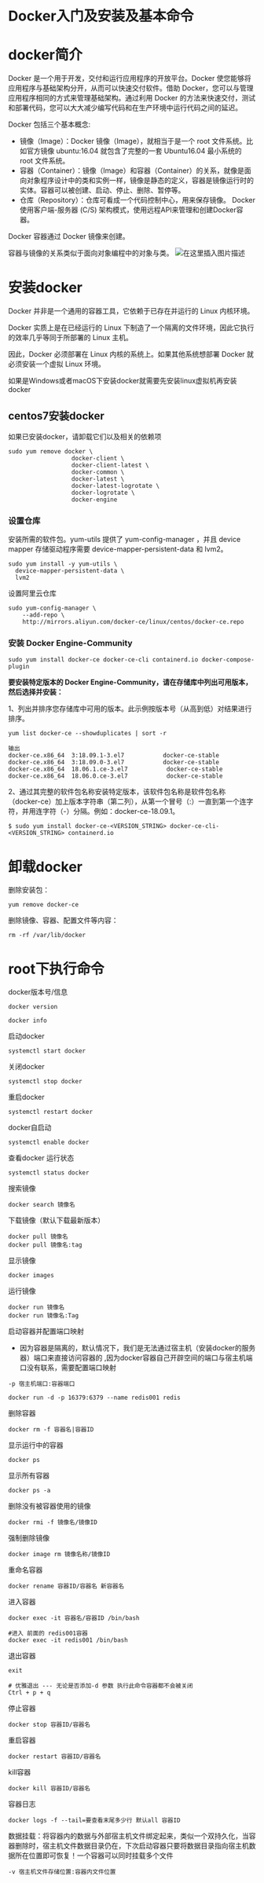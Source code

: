 # Docker入门及安装及基本命令


<!--more-->

# docker简介

Docker 是一个用于开发，交付和运行应用程序的开放平台。Docker 使您能够将应用程序与基础架构分开，从而可以快速交付软件。借助 Docker，您可以与管理应用程序相同的方式来管理基础架构。通过利用 Docker 的方法来快速交付，测试和部署代码，您可以大大减少编写代码和在生产环境中运行代码之间的延迟。

Docker 包括三个基本概念:

 - 镜像（Image）：Docker 镜像（Image），就相当于是一个 root 文件系统。比如官方镜像 ubuntu:16.04 就包含了完整的一套 Ubuntu16.04 最小系统的 root 文件系统。
 - 容器（Container）：镜像（Image）和容器（Container）的关系，就像是面向对象程序设计中的类和实例一样，镜像是静态的定义，容器是镜像运行时的实体。容器可以被创建、启动、停止、删除、暂停等。
 - 仓库（Repository）：仓库可看成一个代码控制中心，用来保存镜像。
Docker 使用客户端-服务器 (C/S) 架构模式，使用远程API来管理和创建Docker容器。

Docker 容器通过 Docker 镜像来创建。

容器与镜像的关系类似于面向对象编程中的对象与类。
![在这里插入图片描述](https://img-blog.csdnimg.cn/33d7590c97d5419690abc80e9bafeced.png)


# 安装docker

Docker 并非是一个通用的容器工具，它依赖于已存在并运行的 Linux 内核环境。

Docker 实质上是在已经运行的 Linux 下制造了一个隔离的文件环境，因此它执行的效率几乎等同于所部署的 Linux 主机。

因此，Docker 必须部署在 Linux 内核的系统上。如果其他系统想部署 Docker 就必须安装一个虚拟 Linux 环境。

如果是Windows或者macOS下安装docker就需要先安装linux虚拟机再安装docker

## centos7安装docker

如果已安装docker，请卸载它们以及相关的依赖项

```
sudo yum remove docker \
                  docker-client \
                  docker-client-latest \
                  docker-common \
                  docker-latest \
                  docker-latest-logrotate \
                  docker-logrotate \
                  docker-engine
```

### 设置仓库

安装所需的软件包。yum-utils 提供了 yum-config-manager ，并且 device mapper 存储驱动程序需要 device-mapper-persistent-data 和 lvm2。

```
sudo yum install -y yum-utils \
  device-mapper-persistent-data \
  lvm2
```

设置阿里云仓库

```
sudo yum-config-manager \
    --add-repo \
    http://mirrors.aliyun.com/docker-ce/linux/centos/docker-ce.repo
```

### 安装 Docker Engine-Community

```
sudo yum install docker-ce docker-ce-cli containerd.io docker-compose-plugin
```

**要安装特定版本的 Docker Engine-Community，请在存储库中列出可用版本，然后选择并安装：**

1、列出并排序您存储库中可用的版本。此示例按版本号（从高到低）对结果进行排序。

```
yum list docker-ce --showduplicates | sort -r
```

```
输出
docker-ce.x86_64  3:18.09.1-3.el7           docker-ce-stable
docker-ce.x86_64  3:18.09.0-3.el7           docker-ce-stable
docker-ce.x86_64  18.06.1.ce-3.el7           docker-ce-stable
docker-ce.x86_64  18.06.0.ce-3.el7           docker-ce-stable
```

2、通过其完整的软件包名称安装特定版本，该软件包名称是软件包名称（docker-ce）加上版本字符串（第二列），从第一个冒号（:）一直到第一个连字符，并用连字符（-）分隔。例如：docker-ce-18.09.1。

```
$ sudo yum install docker-ce-<VERSION_STRING> docker-ce-cli-<VERSION_STRING> containerd.io
```

# 卸载docker

删除安装包：

```
yum remove docker-ce
```

删除镜像、容器、配置文件等内容：

```
rm -rf /var/lib/docker
```

# root下执行命令

docker版本号/信息

```
docker version

docker info
```

启动docker

```
systemctl start docker
```

关闭docker

```
systemctl stop docker
```

重启docker

```
systemctl restart docker
```

docker自启动

```
systemctl enable docker
```

查看docker 运行状态

```
systemctl status docker
```

搜索镜像

```
docker search 镜像名
```

下载镜像（默认下载最新版本）

```
docker pull 镜像名
docker pull 镜像名:tag
```

显示镜像

```
docker images
```

运行镜像

```
docker run 镜像名
docker run 镜像名:Tag
```

启动容器并配置端口映射

- 因为容器是隔离的，默认情况下，我们是无法通过宿主机（安装docker的服务器）端口来直接访问容器的 ,因为docker容器自己开辟空间的端口与宿主机端口没有联系，需要配置端口映射

```
-p 宿主机端口:容器端口
```

```
docker run -d -p 16379:6379 --name redis001 redis
```

删除容器

```
docker rm -f 容器名|容器ID
```

显示运行中的容器

```
docker ps
```

显示所有容器

```
docker ps -a
```

删除没有被容器使用的镜像

```
docker rmi -f 镜像名/镜像ID
```

强制删除镜像

```
docker image rm 镜像名称/镜像ID
```

重命名容器

```
docker rename 容器ID/容器名 新容器名
```

进入容器

```
docker exec -it 容器名/容器ID /bin/bash

#进入 前面的 redis001容器   
docker exec -it redis001 /bin/bash
```

退出容器

```
exit

# 优雅退出 --- 无论是否添加-d 参数 执行此命令容器都不会被关闭
Ctrl + p + q
```

停止容器

```
docker stop 容器ID/容器名
```

重启容器

```
docker restart 容器ID/容器名
```

kill容器

```
docker kill 容器ID/容器名
```

容器日志

```
docker logs -f --tail=要查看末尾多少行 默认all 容器ID
```

数据挂载：将容器内的数据与外部宿主机文件绑定起来，类似一个双持久化，当容器删除时，宿主机文件数据目录仍在，下次启动容器只要将数据目录指向宿主机数据所在位置即可恢复！一个容器可以同时挂载多个文件

```
-v 宿主机文件存储位置:容器内文件位置
```

